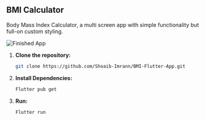 
## BMI Calculator 

Body Mass Index Calculator, a multi screen app with simple functionality but full-on custom styling. 

![Finished App](./demo.gif)

1. **Clone the repository:**

    ```bash
    git clone https://github.com/Shoaib-Imrann/BMI-Flutter-App.git
    ```

2. **Install Dependencies:**

    ```bash
    Flutter pub get
    ```

3. **Run:**

    ```bash
    Flutter run
    ```